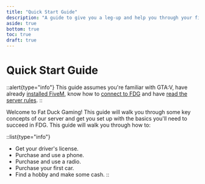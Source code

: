 ```yaml
---
title: "Quick Start Guide"
description: "A guide to give you a leg-up and help you through your first day on FDG."
aside: true
bottom: true
toc: true
draft: true
---
```


# Quick Start Guide

::alert{type="info"}
This guide assumes you're familiar with GTA:V, have already [installed FiveM](/server-docs/getting-started/installation), know how to [connect to FDG](/server-docs/getting-started/how-to-connect) and have [read the server rules](/server-docs/rules/rules-overview).
::

Welcome to Fat Duck Gaming! This guide will walk you through some key concepts of our server and get you set up with the basics you'll need to succeed in FDG. This guide will walk you through how to:

::list{type="info"}
- Get your driver's license.
- Purchase and use a phone.
- Purchase and use a radio.
- Purchase your first car.
- Find a hobby and make some cash.
::

